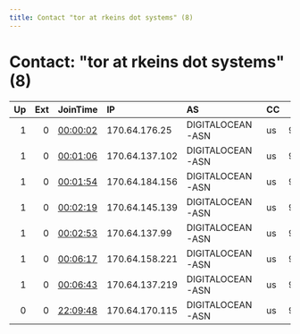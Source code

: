 ```yaml
---
title: Contact "tor at rkeins dot systems" (8)
---
```


# Contact: "tor at rkeins dot systems" (8)

|   Up |   Ext | JoinTime                                                                                              | IP             | AS               | CC   |   ORp |   Dirp | OS    | Version   | Nickname         |   eFamMembers |
|-----:|------:|:------------------------------------------------------------------------------------------------------|:---------------|:-----------------|:-----|------:|-------:|:------|:----------|:-----------------|--------------:|
|    1 |     0 | [00:00:02](https://nusenu.github.io/OrNetStats/w/relay/14893FF1E5FF8084EFF2BB75846B45624C782CF0.html) | 170.64.176.25  | DIGITALOCEAN-ASN | us   |  9001 |      0 | Linux | 0.4.7.10  | RKe2             |             9 |
|    1 |     0 | [00:01:06](https://nusenu.github.io/OrNetStats/w/relay/70B16F4F14AD9763053A162D2E730C923A1EFE08.html) | 170.64.137.102 | DIGITALOCEAN-ASN | us   |  9001 |      0 | Linux | 0.4.7.10  | RKe3             |             9 |
|    1 |     0 | [00:01:54](https://nusenu.github.io/OrNetStats/w/relay/055D58FE1990642FAA36BE00FE1228C851457DFE.html) | 170.64.184.156 | DIGITALOCEAN-ASN | us   |  9001 |      0 | Linux | 0.4.7.10  | RKe4             |             9 |
|    1 |     0 | [00:02:19](https://nusenu.github.io/OrNetStats/w/relay/457164DA43BF49473854BC714DF9711024518ACE.html) | 170.64.145.139 | DIGITALOCEAN-ASN | us   |  9001 |      0 | Linux | 0.4.7.10  | RKe5             |             9 |
|    1 |     0 | [00:02:53](https://nusenu.github.io/OrNetStats/w/relay/901DD6E7E614618CAFF161ABF23E458D6B2D37E5.html) | 170.64.137.99  | DIGITALOCEAN-ASN | us   |  9001 |      0 | Linux | 0.4.7.10  | RKe6             |             9 |
|    1 |     0 | [00:06:17](https://nusenu.github.io/OrNetStats/w/relay/495833599DC854E7EEEB849D32C63F527C6D5119.html) | 170.64.158.221 | DIGITALOCEAN-ASN | us   |  9001 |      0 | Linux | 0.4.7.10  | RKe7             |             9 |
|    1 |     0 | [00:06:43](https://nusenu.github.io/OrNetStats/w/relay/8B975A93559ABA2FC142392FC8280CF2A2594B92.html) | 170.64.137.219 | DIGITALOCEAN-ASN | us   |  9001 |      0 | Linux | 0.4.7.10  | CeresFaunaGaming |             9 |
|    0 |     0 | [22:09:48](https://nusenu.github.io/OrNetStats/w/relay/A60479B8CA6B7C3BDD87B2BC9F8E9180CD794DC3.html) | 170.64.170.115 | DIGITALOCEAN-ASN | us   |  9001 |      0 | Linux | 0.4.7.10  | CeresFaunaGaming |             1 |
